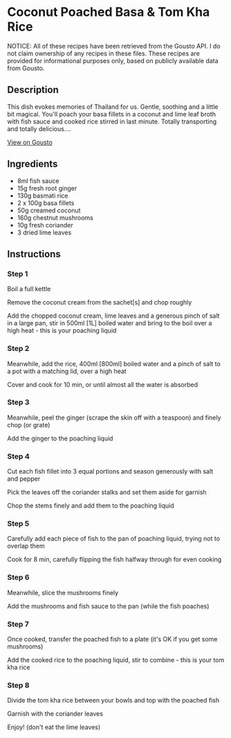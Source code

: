 # Coconut Poached Basa & Tom Kha Rice

NOTICE: All of these recipes have been retrieved from the Gousto API. I do not claim ownership of any recipes in these files. These recipes are provided for informational purposes only, based on publicly available data from Gousto.

## Description

This dish evokes memories of Thailand for us. Gentle, soothing and a little bit magical. You'll poach your basa fillets in a coconut and lime leaf broth with fish sauce and cooked rice stirred in last minute. Totally transporting and totally delicious....

[View on Gousto](https://www.gousto.co.uk/recipes/cookbook/coconut-poached-basa-tom-kha-rice)

## Ingredients

- 8ml fish sauce
- 15g fresh root ginger 
- 130g basmati rice
- 2 x 100g basa fillets
- 50g creamed coconut
- 160g chestnut mushrooms
- 10g fresh coriander
- 3 dried lime leaves

## Instructions


### Step 1

Boil a full kettle

Remove the coconut cream from the sachet<span class="text-danger">[s]</span> and chop roughly

Add the chopped coconut cream, lime leaves and a generous pinch of salt in a large pan, stir in 500ml<span class="text-danger"> [1L]</span> boiled water and bring to the boil over a high heat - this is your poaching liquid


### Step 2

Meanwhile, add the rice, 400ml <span class="text-danger">[800ml]</span> boiled water and a pinch of salt to a pot with a matching lid, over a high heat

Cover and cook for 10 min, or until almost all the water is absorbed


### Step 3

Meanwhile, peel the ginger (scrape the skin off with a teaspoon) and finely chop (or grate)

Add the ginger to the poaching liquid


### Step 4

Cut each fish fillet into 3 equal portions and season generously with salt and pepper

Pick the leaves off the coriander stalks and set them aside for garnish

Chop the stems finely and add them to the poaching liquid


### Step 5

Carefully add each piece of fish to the pan of poaching liquid, trying not to overlap them

Cook for 8 min, carefully flipping the fish halfway through for even cooking


### Step 6

Meanwhile, slice the mushrooms finely

Add the mushrooms and fish sauce to the pan (while the fish poaches)


### Step 7

Once cooked, transfer the poached fish to a plate (it's OK if you get some mushrooms)

Add the cooked rice to the poaching liquid, stir to combine - this is your tom kha rice

### Step 8

Divide the tom kha rice between your bowls and top with the poached fish

Garnish with the coriander leaves

Enjoy! (don't eat the lime leaves)

